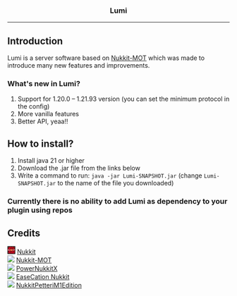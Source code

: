 <h3 align="center">Lumi</h3>

------

## Introduction
Lumi is a server software based on [Nukkit-MOT](https://github.com/MemoriesOfTime/Nukkit-MOT/) which was made to introduce many new features and improvements.

### What's new in Lumi?
1. Support for 1.20.0 – 1.21.93 version (you can set the minimum protocol in the config)
2. More vanilla features
3. Better API, yeaa!!

## How to install?
1. Install java 21 or higher
2. Download the .jar file from the links below
3. Write a command to run: `java -jar Lumi-SNAPSHOT.jar` (change `Lumi-SNAPSHOT.jar` to the name of the file you downloaded)

### Currently there is no ability to add Lumi as dependency to your plugin using repos

## Credits
[<img src="https://raw.githubusercontent.com/CloudburstMC/Nukkit/master/.github/images/logo.png" width="18"/>]() [Nukkit](https://github.com/CloudburstMC/Nukkit)  
[<img src="https://avatars.githubusercontent.com/u/62042238?s=200&v=4" width="18"/>]() [Nukkit-MOT](https://github.com/MemoriesOfTime/Nukkit-MOT)  
[<img src="https://avatars.githubusercontent.com/u/99014792?s=200&v=4" width="18"/>]() [PowerNukkitX](https://github.com/PowerNukkitX/PowerNukkitX)  
[<img src="https://avatars.githubusercontent.com/u/20168691?s=200&v=4" width="18"/>]() [EaseCation Nukkit](https://github.com/EaseCation/Nukkit)  
[<img src="https://avatars.githubusercontent.com/u/26197131?v=4" width="18"/>]() [NukkitPetteriM1Edition](https://github.com/PetteriM1/NukkitPetteriM1Edition)
